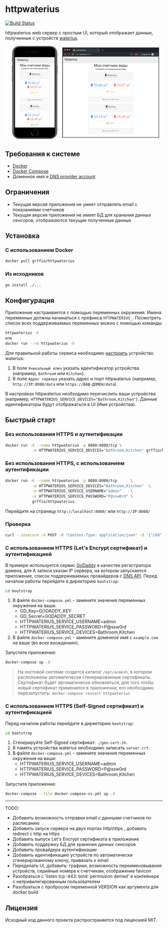 # httpwaterius

[![Build Status](https://travis-ci.org/grffio/httpwaterius.svg?branch=master)](https://travis-ci.org/grffio/httpwaterius)

httpwaterius web сервер с простым UI, который отображает данные, полученные с устройств [waterius][waterius].

![screenshot](.github/media/screenshot.jpg)

## Требования к системе

- [Docker][docker]
- [Docker Compose][dockercompose]
- Доменное имя и [DNS provider account][dnsapi]

## Ограничения

- Текущая версия приложения не умеет отправлять email с показаниями счетчиков
- Текущая версия приложения не имеет БД для хранения данных сенсоров, отображаются текущие полученные данные

## Установка

### С использованием Docker

```bash
docker pull grffio/httpwaterius
```

### Из исходников

```bash
go install ./...
```

## Конфигурация

Приложение настраивается с помощью переменных окружения.
Имена переменных должны начинаться с префикса `HTTPWATERIUS_`.
Посмотреть список всех поддерживаемых переменных можно с помощью команды:

```bash
httpwaterius -h
или
docker run --rm httpwaterius -h
```

Для правильной работы сервиса необходимо [настроить][setup] устройство waterius:

1) В поле `Уникальный ключ` указать идентификатор устройства (например, `Bathroom` или `Kitchen`).
2) В поле `Адрес сервера` указать адрес и порт httpwaterius (например, `http://IP:8080/data` или `https://ВАШ-ДОМЕН/data`).

В настройках httpwaterius необходимо перечислить ваши устройства (например, `HTTPWATERIUS_SERVICE_DEVICES="Bathroom,Kitchen"`).
Данные идентификаторы будут отображаться в UI (Имя уcтройства).

## Быстрый старт

### Без использования HTTPS и аутентификации

```bash
docker run -d --name httpwaterius -p 8080:8080/tcp \
            -e HTTPWATERIUS_SERVICE_DEVICES="Bathroom,Kitchen" grffio/httpwaterius
```

### Без использования HTTPS, с использованием аутентификации

```bash
docker run -d --name httpwaterius -p 8080:8080/tcp      \
            -e HTTPWATERIUS_SERVICE_DEVICES="Bathroom,Kitchen"  \
            -e HTTPWATERIUS_SERVICE_USERNAME="admin"    \
            -e HTTPWATERIUS_SERVICE_PASSWORD="P@ssw0rd" \
            grffio/httpwaterius
```

Перейдите на страницу `http://localhost:8080/` или `http://IP:8080/`

### Проверка

```bash
curl --insecure -X POST -H "Content-Type: application/json" -d '{"ch0":"1", "ch1":"2", "delta0":"1", "delta1":"1", "key":"Kitchen", "voltage":"4.99", "voltage_low":"false", "version":"v0.0.1", "version_esp":"v0.1.4"}' http://localhost:8080/data
```

### C использованием HTTPS (Let's Encrypt сертификат) и аутентификацией

В примере используется сервис [GoDaddy][godaddy] в качестве регистратора домена, для А записи указан IP сервера, на котором запускается приложение, список поддерживаемых провайдеров с [DNS API][dnsapi]. Перед началом работы перейдите в директорию `bootstrap`:

```bash
cd bootstrap
```

1) В файле `docker-compose.yml` - замените значения переменных окружения на ваши:
    - GD_Key=GODADDY_KEY
    - GD_Secret=GODADDY_SECRET
    - HTTPWATERIUS_SERVICE_USERNAME=admin
    - HTTPWATERIUS_SERVICE_PASSWORD=P@ssw0rd
    - HTTPWATERIUS_SERVICE_DEVICES=Bathroom,Kitchen
2) В файле `docker-compose.yml` - замените доменное имя с `example.com` на ваше (во всех вхождениях).

Запустите приложение:

```bash
docker-compose up -d
```

> На хостовой системе создется каталог `/opt/acmesh`, в котором расположены автоматически сгенерированные сертификаты.
> Сертификат будет автоматически обновляться, для того чтобы новый сертификат применился в приложении, его необходимо перезапустить: `docker-compose restart httpwaterius`

### C использованием HTTPS (Self-Signed сертификат) и аутентификацией

Перед началом работы перейдите в директорию `bootstrap`:

```bash
cd bootstrap
```

1) Сгенерируйте Self-Signed сертификат: `./gen-cert.sh`.
2) В память устройства waterius необходимо записать `server.crt`.
2) В файле `docker-compose.yml` - замените значения переменных окружения на ваши:
    - HTTPWATERIUS_SERVICE_USERNAME=admin
    - HTTPWATERIUS_SERVICE_PASSWORD=P@ssw0rd
    - HTTPWATERIUS_SERVICE_DEVICES=Bathroom,Kitchen

Запустите приложение:

```bash
docker-compose --file docker-compose-ss.yml up -d
```

---

TODO:

- Добавить возможность отправки email с данными счетчиков по расписанию
- Добавить запуск сервера на двух портах http\https , добавить redirect с http на https
- Добавить выпуск Let's Encrypt сертификата в приложение
- Добавить поддержку БД для хранения данных сенсоров
- Добавить провайдера аутентификации
- Добавить идентификацию устройств по автоматически сгенерированному ключу, привязать к email
- Переделать UI, добавить: графики, возможность переименовывания устройств, серийные номера к счетчикам, отображение favicon
- Разобраться с 'listen tcp :443: bind: permission denied' в контейнере с непривилегированным пользователем
- Разобраться с пробросом переменной VERSION как аргумента для docker build

## Лицензия
Исходный код данного проекта распространяется под лицензией MIT.

[dnsapi]: https://github.com/Neilpang/acme.sh/wiki/dnsapi
[docker]: https://docs.docker.com/install/
[dockercompose]: https://docs.docker.com/compose/install/
[godaddy]: https://ru.godaddy.com/
[setup]: https://github.com/dontsovcmc/waterius/blob/master/Setup.md
[waterius]: https://github.com/dontsovcmc/waterius
